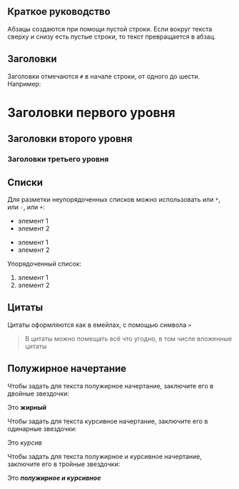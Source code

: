 ## Краткое руководство
Абзацы создаются при помощи пустой строки. Если вокруг текста сверху и снизу есть пустые строки, то текст превращается в абзац.
## Заголовки

Заголовки отмечаются `#` в начале строки, от одного до шести. Например:

# Заголовки первого уровня #
## Заголовки второго уровня ##
### Заголовки третьего уровня ###

## Списки
Для разметки неупорядоченных списков можно использовать или `*`, или `-`, или `+`:
* элемент 1
* элемент 2

- элемент 1
- элемент 2

Упорядоченный список:

1. элемент 1
2. элемент 2

## Цитаты
Цитаты оформляются как в емейлах, с помощью символа `>`
> В цитаты можно помещать всё что угодно, в том числе вложенные цитаты

## Полужирное начертание
Чтобы задать для текста полужирное начертание, заключите его в двойные звездочки:

Это **жирный**

Чтобы задать для текста курсивное начертание, заключите его в одинарные звездочки:

Это *курсив*

Чтобы задать для текста полужирное и курсивное начертание, заключите его в тройные звездочки:

Это ***полужирное и курсивное***

